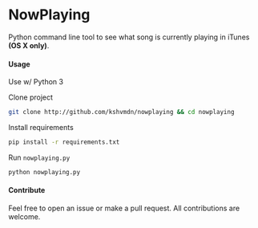# NowPlaying
Python command line tool to see what song is currently playing in iTunes **(OS X only)**.


#### Usage

Use w/ Python 3

Clone project 
```bash
git clone http://github.com/kshvmdn/nowplaying && cd nowplaying
```

Install requirements
```bash
pip install -r requirements.txt
```

Run `nowplaying.py`
```bash
python nowplaying.py
```

#### Contribute

Feel free to open an issue or make a pull request. All contributions are welcome.
